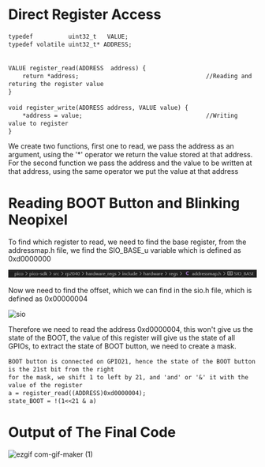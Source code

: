 # Direct Register Access
```
typedef          uint32_t   VALUE;
typedef volatile uint32_t* ADDRESS;


VALUE register_read(ADDRESS  address) {
    return *address;                                    //Reading and returing the register value
}

void register_write(ADDRESS address, VALUE value) {
    *address = value;                                   //Writing value to register
}
```

We create two functions, first one to read, we pass the address as an argument, using the '*' operator we return the value stored at that address. For the second function
we pass the address and the value to be written at that address, using the same operator we put the value at that address

# Reading BOOT Button and Blinking Neopixel
To find which register to read, we need to find the base register, from the addressmap.h file, we find the SIO_BASE_u variable which is defined as 0xd0000000

![](https://github.com/saurabhparulekar24/ESE5190_LAB2B_PART01/blob/main/addressmap.png)

Now we need to find the offset, which we can find in the sio.h file, which is defined as 0x00000004

![sio](https://user-images.githubusercontent.com/57740824/200075208-7b9b2718-88c2-47d8-9dab-4269029effbc.png)

Therefore we need to read the address 0xd0000004, this won't give us the state of the BOOT, the value of this register will give us the state of all GPIOs,
to extract the state of BOOT button, we need to create a mask.
```
BOOT button is connected on GPIO21, hence the state of the BOOT button is the 21st bit from the right
for the mask, we shift 1 to left by 21, and 'and' or '&' it with the value of the register
a = register_read((ADDRESS)0xd0000004);
state_BOOT = !(1<<21 & a)
```

# Output of The Final Code
![ezgif com-gif-maker (1)](https://user-images.githubusercontent.com/57740824/200076783-8355db90-80b1-44a4-b93f-c1a6816d1a82.gif)
